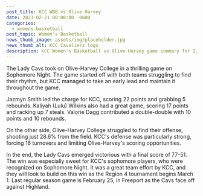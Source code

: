 ```yaml
---
post_title: KCC WBB vs Olive Harvey
date: 2023-02-21 00:00:00 -0600
categories:
  - womens-basketball
post_topic: Women's Basketball
news_thumb_image: assets/img/placeholder.jpg
news_thumb_alt: KCC Cavaliers logo
description: KCC Women's Basketball vs Olive Harvey game summary for 2/21
---
```

<div><p>The Lady Cavs took on Olive-Harvey College in a thrilling game on Sophomore Night. The game started off with both teams struggling to find their rhythm, but KCC managed to take an early lead and maintain it throughout the game.</p><p>Jazmyn Smith led the charge for KCC, scoring 22 points and grabbing 5 rebounds. Kaliyah (Lulu) Wilkins also had a great game, scoring 17 points and racking up 7 steals. Valorie Dagg contributed a double-double with 10 points and 10 rebounds.</p><p>On the other side, Olive-Harvey College struggled to find their offense, shooting just 28.6% from the field. KCC's defense was particularly strong, forcing 16 turnovers and limiting Olive-Harvey's scoring opportunities.</p><p>In the end, the Lady Cavs emerged victorious with a final score of 77-51. The win was especially sweet for KCC's sophomore players, who were recognized on Sophomore Night. It was a great team effort by KCC, and they will look to build on this win as the Region 4 tournament begins March 1. Last regular season game is February 25, in Freeport as the Cavs face off against Highland.</p></div>
